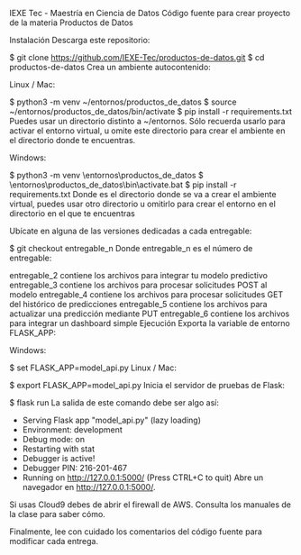 IEXE Tec - Maestría en Ciencia de Datos
Código fuente para crear proyecto de la materia Productos de Datos

Instalación
Descarga este repositorio:

$ git clone https://github.com/IEXE-Tec/productos-de-datos.git
$ cd productos-de-datos
Crea un ambiente autocontenido:

Linux / Mac:

$ python3 -m venv ~/entornos/productos_de_datos
$ source ~/entornos/productos_de_datos/bin/activate
$ pip install -r requirements.txt
Puedes usar un directorio distinto a ~/entornos. Sólo recuerda usarlo para activar el entorno virtual, u omite este directorio para crear el ambiente en el directorio donde te encuentras.

Windows:

$ python3 -m venv <ruta a al directorio de ambientes>\entornos\productos_de_datos
$ <ruta a al directorio de ambientes>\entornos\productos_de_datos\bin\activate.bat
$ pip install -r requirements.txt
Donde <ruta a al directorio de ambientes> es el directorio donde se va a crear el ambiente virtual, puedes usar otro directorio u omitirlo para crear el entorno en el directorio en el que te encuentras

Ubícate en alguna de las versiones dedicadas a cada entregable:

$ git checkout entregable_n
Donde entregable_n es el número de entregable:

entregable_2 contiene los archivos para integrar tu modelo predictivo
entregable_3 contiene los archivos para procesar solicitudes POST al modelo
entregable_4 contiene los archivos para procesar solicitudes GET del histórico de predicciones
entregable_5 contiene los archivos para actualizar una predicción mediante PUT
entregable_6 contiene los archivos para integrar un dashboard simple
Ejecución
Exporta la variable de entorno FLASK_APP:

Windows:

$ set FLASK_APP=model_api.py
Linux / Mac:

$ export FLASK_APP=model_api.py
Inicia el servidor de pruebas de Flask:

$ flask run
La salida de este comando debe ser algo así:

* Serving Flask app "model_api.py" (lazy loading)
* Environment: development
* Debug mode: on
* Restarting with stat
* Debugger is active!
* Debugger PIN: 216-201-467
* Running on http://127.0.0.1:5000/ (Press CTRL+C to quit)
Abre un navegador en http://127.0.0.1:5000/.

Si usas Cloud9 debes de abrir el firewall de AWS. Consulta los manuales de la clase para saber cómo.

Finalmente, lee con cuidado los comentarios del código fuente para modificar cada entrega.
